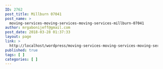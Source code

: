 ```yaml
---
ID: 2762
post_title: Millburn 07041
post_name: >
  moving-services-moving-services-moving-services-millburn-07041
author: mrgabonijeff@gmail.com
post_date: 2018-03-28 01:37:33
layout: page
link: >
  http://localhost/wordpress/moving-services-moving-services-moving-services-millburn-07041/
published: true
tags: [ ]
categories: [ ]
---
```

